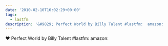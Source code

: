 ```yaml
---
date: '2010-02-10T16:02:29+00:00'
tags:
  - lastfm
description: '&#9829; Perfect World by Billy Talent #lastfm:  amazon: '
---
```

&#9829; Perfect World by Billy Talent #lastfm:  amazon: 
